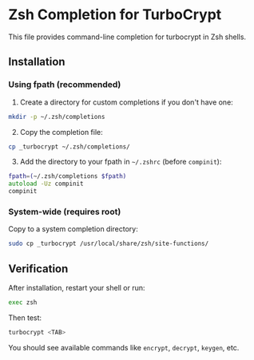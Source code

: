 # Zsh Completion for TurboCrypt

This file provides command-line completion for turbocrypt in Zsh shells.

## Installation

### Using fpath (recommended)

1. Create a directory for custom completions if you don't have one:

```zsh
mkdir -p ~/.zsh/completions
```

2. Copy the completion file:

```zsh
cp _turbocrypt ~/.zsh/completions/
```

3. Add the directory to your fpath in `~/.zshrc` (before `compinit`):

```zsh
fpath=(~/.zsh/completions $fpath)
autoload -Uz compinit
compinit
```

### System-wide (requires root)

Copy to a system completion directory:

```zsh
sudo cp _turbocrypt /usr/local/share/zsh/site-functions/
```

## Verification

After installation, restart your shell or run:

```zsh
exec zsh
```

Then test:

```zsh
turbocrypt <TAB>
```

You should see available commands like `encrypt`, `decrypt`, `keygen`, etc.
